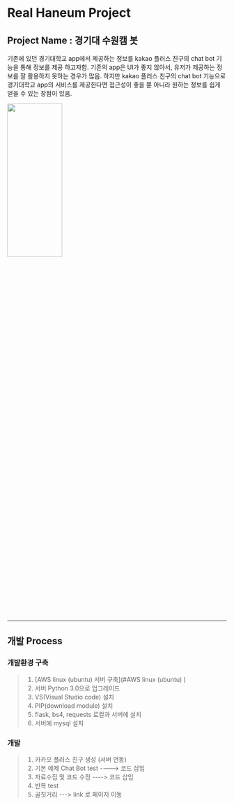 # Real Haneum Project


## Project Name : 경기대 수원캠 봇


기존에 있던 경기대학교 app에서 제공하는 정보를 kakao 플러스 친구의 chat bot 기능을 통해 정보를 제공 하고자함. 기존의 app은 UI가 좋지 않아서, 유저가 제공하는 정보를 잘 활용하지 못하는 경우가 많음. 하지만 kakao 플러스 친구의 chat bot 기능으로 경기대학교 app의 서비스를 제공한다면 접근성이 좋을 뿐 아니라 원하는 정보를 쉽게 얻을 수 있는 장점이 있음.



<img src="https://user-images.githubusercontent.com/38854188/42523881-81dd7680-845e-11e8-91f1-53535add3b08.jpg" width="50%" height="30%"></img>


***

## 개발 Process

### 개발환경 구축
>1. [AWS linux (ubuntu) 서버 구축](#AWS linux (ubuntu) )
>2. 서버 Python 3.0으로 업그레이드
>3. VS(Visual Studio code) 설치
>4. PIP(download module) 설치
>5. flask, bs4, requests 로컬과 서버에 설치  
>6. 서버에 mysql 설치

### 개발
>1. 카카오 플러스 친구 생성 (서버 연동)
>2. 기본 예제 Chat Bot test  ----> 코드 삽입
>3. 자료수집 및 코드 수정   ----> 코드 삽입
>4. 반복 test
>5. 골칫거리 ---> link 로 페이지 이동

